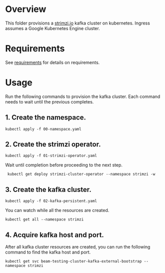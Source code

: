 <!--
    Licensed to the Apache Software Foundation (ASF) under one
    or more contributor license agreements.  See the NOTICE file
    distributed with this work for additional information
    regarding copyright ownership.  The ASF licenses this file
    to you under the Apache License, Version 2.0 (the
    "License"); you may not use this file except in compliance
    with the License.  You may obtain a copy of the License at

      http://www.apache.org/licenses/LICENSE-2.0

    Unless required by applicable law or agreed to in writing,
    software distributed under the License is distributed on an
    "AS IS" BASIS, WITHOUT WARRANTIES OR CONDITIONS OF ANY
    KIND, either express or implied.  See the License for the
    specific language governing permissions and limitations
    under the License.
-->

# Overview

This folder provisions a [strimzi.io](https://strimzi.io) kafka cluster on kubernetes.  Ingress assumes a
Google Kubernetes Engine cluster.

# Requirements

See [requirements](../README.md) for details on requirements.

# Usage

Run the following commands to provision the kafka cluster.  Each command needs to wait until the previous completes.

## 1. Create the namespace.

```
kubectl apply -f 00-namespace.yaml
```

## 2. Create the strimzi operator.

```
kubectl apply -f 01-strimzi-operator.yaml
```

Wait until completion before proceeding to the next step.

```
 kubectl get deploy strimzi-cluster-operator --namespace strimzi -w
```

## 3. Create the kafka cluster.

```
kubectl apply -f 02-kafka-persistent.yaml
```

You can watch while all the resources are created.

```
kubectl get all --namespace strimzi
```

## 4. Acquire kafka host and port.

After all kafka cluster resources are created, you can run the 
following command to find the kafka host and port.

```
kubectl get svc beam-testing-cluster-kafka-external-bootstrap --namespace strimzi
```
